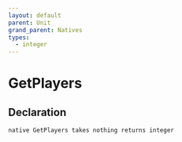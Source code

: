 ```yaml
---
layout: default
parent: Unit
grand_parent: Natives
types:
  - integer
---
```


# GetPlayers

## Declaration

```
native GetPlayers takes nothing returns integer
```